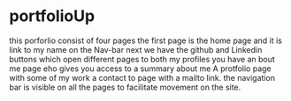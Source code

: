 # portfolioUp
this porforlio consist of four pages
the first page is the home page and it is link to my name on the Nav-bar
next we have the github and Linkedin buttons which open different pages to both my profiles
you have an bout me page eho gives you access to a summary about me
A protfolio page with some of my work
a contact to page with a mailto link.
the navigation bar is visible on all the pages to facilitate movement on the site.